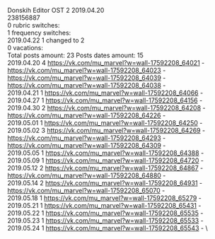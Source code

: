 Donskih	Editor OST 2 2019.04.20\
238156887\
0 rubric switches:\
1 frequency switches:\
2019.04.22 1 changed to 2 \
0 vacations:\
Total posts amount: 23	Posts dates amount: 15\
2019.04.20 4 https://vk.com/mu_marvel?w=wall-17592208_64021 - https://vk.com/mu_marvel?w=wall-17592208_64023 - https://vk.com/mu_marvel?w=wall-17592208_64039 - https://vk.com/mu_marvel?w=wall-17592208_64038 - \
2019.04.21 1 https://vk.com/mu_marvel?w=wall-17592208_64066 - \
2019.04.27 1 https://vk.com/mu_marvel?w=wall-17592208_64156 - \
2019.04.30 2 https://vk.com/mu_marvel?w=wall-17592208_64208 - https://vk.com/mu_marvel?w=wall-17592208_64226 - \
2019.05.01 1 https://vk.com/mu_marvel?w=wall-17592208_64250 - \
2019.05.02 3 https://vk.com/mu_marvel?w=wall-17592208_64269 - https://vk.com/mu_marvel?w=wall-17592208_64293 - https://vk.com/mu_marvel?w=wall-17592208_64309 - \
2019.05.05 1 https://vk.com/mu_marvel?w=wall-17592208_64388 - \
2019.05.09 1 https://vk.com/mu_marvel?w=wall-17592208_64720 - \
2019.05.12 2 https://vk.com/mu_marvel?w=wall-17592208_64867 - https://vk.com/mu_marvel?w=wall-17592208_64880 - \
2019.05.14 2 https://vk.com/mu_marvel?w=wall-17592208_64931 - https://vk.com/mu_marvel?w=wall-17592208_65070 - \
2019.05.18 1 https://vk.com/mu_marvel?w=wall-17592208_65279 - \
2019.05.21 1 https://vk.com/mu_marvel?w=wall-17592208_65431 - \
2019.05.22 1 https://vk.com/mu_marvel?w=wall-17592208_65535 - \
2019.05.23 1 https://vk.com/mu_marvel?w=wall-17592208_65533 - \
2019.05.24 1 https://vk.com/mu_marvel?w=wall-17592208_65543 - \
